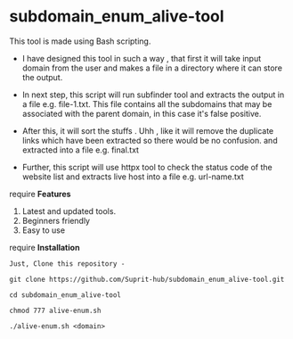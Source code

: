 # subdomain_enum_alive-tool

This tool is made using Bash scripting.

- I have designed this tool in such a way , that first it will take input domain from the user and makes a file in a directory where it can store the output.

- In next step, this script will run subfinder tool and extracts the output in a file e.g. file-1.txt. This file contains all the subdomains that may be associated with the parent domain, in this case it's false positive.

- After this, it will sort the stuffs . Uhh , like it will remove the duplicate links which have been extracted so there would be no confusion. and extracted into a file e.g. final.txt

- Further, this script will use httpx tool to check the status code of the website list and extracts live host into a file e.g. url-name.txt 

require **Features**

1) Latest and updated tools.
2) Beginners friendly
3) Easy to use

require **Installation**

```
Just, Clone this repository -

git clone https://github.com/Suprit-hub/subdomain_enum_alive-tool.git

cd subdomain_enum_alive-tool

chmod 777 alive-enum.sh

./alive-enum.sh <domain>

```
